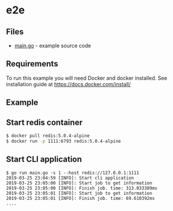 # e2e

## Files

- [main.go](main.go) - example source code

## Requirements

To run this example you will need Docker and docker installed. See installation guide at https://docs.docker.com/install/

## Example

## Start redis container

```bash
$ docker pull redis:5.0.4-alpine
$ docker run -p 1111:6793 redis:5.0.4-alpine
```

## Start CLI application
```
$ go run main.go -s 1 --host redis://127.0.0.1:1111
2019-03-25 23:04:59	[INFO]:	Start cli application
2019-03-25 23:05:00	[INFO]:	Start job to get information
2019-03-25 23:05:00	[INFO]:	Finish job. time: 313.033389ms
2019-03-25 23:05:01	[INFO]:	Start job to get information
2019-03-25 23:05:01	[INFO]:	Finish job. time: 69.610392ms
....
```
